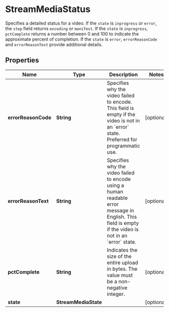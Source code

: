 

# StreamMediaStatus

Specifies a detailed status for a video. If the `state` is `inprogress` or `error`, the `step` field returns `encoding` or `manifest`. If the `state` is `inprogress`, `pctComplete` returns a number between 0 and 100 to indicate the approximate percent of completion. If the `state` is `error`, `errorReasonCode` and `errorReasonText` provide additional details.

## Properties

| Name | Type | Description | Notes |
|------------ | ------------- | ------------- | -------------|
|**errorReasonCode** | **String** | Specifies why the video failed to encode. This field is empty if the video is not in an &#x60;error&#x60; state. Preferred for programmatic use. |  [optional] |
|**errorReasonText** | **String** | Specifies why the video failed to encode using a human readable error message in English. This field is empty if the video is not in an &#x60;error&#x60; state. |  [optional] |
|**pctComplete** | **String** | Indicates the size of the entire upload in bytes. The value must be a non-negative integer. |  [optional] |
|**state** | **StreamMediaState** |  |  [optional] |



